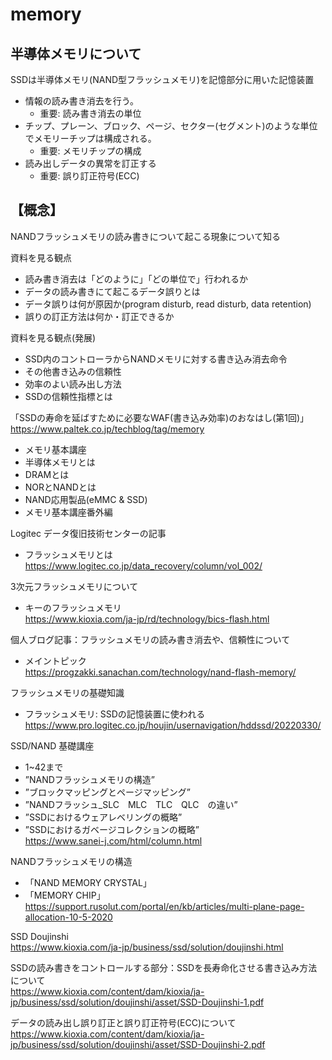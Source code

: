 # memory

## 半導体メモリについて
SSDは半導体メモリ(NAND型フラッシュメモリ)を記憶部分に用いた記憶装置<br>
- 情報の読み書き消去を行う。
  - 重要: 読み書き消去の単位
- チップ、プレーン、ブロック、ページ、セクター(セグメント)のような単位でメモリーチップは構成される。
  - 重要: メモリチップの構成
- 読み出しデータの異常を訂正する
  - 重要: 誤り訂正符号(ECC)

## 【概念】
NANDフラッシュメモリの読み書きについて起こる現象について知る<br>

資料を見る観点<br>
-	読み書き消去は「どのように」「どの単位で」行われるか
-	データの読み書きにて起こるデータ誤りとは
-	データ誤りは何が原因か(program disturb, read disturb, data retention)
-	誤りの訂正方法は何か・訂正できるか

資料を見る観点(発展)<br>
-	SSD内のコントローラからNANDメモリに対する書き込み消去命令
-	その他書き込みの信頼性
-	効率のよい読み出し方法
-	SSDの信頼性指標とは

「SSDの寿命を延ばすために必要なWAF(書き込み効率)のおなはし(第1回)」<br>
https://www.paltek.co.jp/techblog/tag/memory<br>
-	メモリ基本講座
-	半導体メモリとは
-	DRAMとは
-	NORとNANDとは
-	NAND応用製品(eMMC & SSD)
-	メモリ基本講座番外編


Logitec データ復旧技術センターの記事<br>
- フラッシュメモリとは<br>
https://www.logitec.co.jp/data_recovery/column/vol_002/<br>

3次元フラッシュメモリについて<br>
-	キーのフラッシュメモリ<br>
https://www.kioxia.com/ja-jp/rd/technology/bics-flash.html<br>


個人ブログ記事：フラッシュメモリの読み書き消去や、信頼性について<br>
-	メイントピック<br>
https://progzakki.sanachan.com/technology/nand-flash-memory/<br>

フラッシュメモリの基礎知識<br>
-	フラッシュメモリ: SSDの記憶装置に使われる<br>
https://www.pro.logitec.co.jp/houjin/usernavigation/hddssd/20220330/<br>

SSD/NAND 基礎講座<br>
-	1~42まで
-	”NANDフラッシュメモリの構造”
-	”ブロックマッピングとページマッピング”
-	”NANDフラッシュ_SLC　MLC　TLC　QLC　の違い”
-	”SSDにおけるウェアレベリングの概略”
-	”SSDにおけるガベージコレクションの概略”<br>
https://www.sanei-j.com/html/column.html<br>

NANDフラッシュメモリの構造<br>
-	「NAND MEMORY CRYSTAL」
-	「MEMORY CHIP」<br>
https://support.rusolut.com/portal/en/kb/articles/multi-plane-page-allocation-10-5-2020<br>

SSD Doujinshi<br>
https://www.kioxia.com/ja-jp/business/ssd/solution/doujinshi.html<br>

SSDの読み書きをコントロールする部分：SSDを長寿命化させる書き込み方法について<br>
https://www.kioxia.com/content/dam/kioxia/ja-jp/business/ssd/solution/doujinshi/asset/SSD-Doujinshi-1.pdf<br>

データの読み出し誤り訂正と誤り訂正符号(ECC)について<br>
https://www.kioxia.com/content/dam/kioxia/ja-jp/business/ssd/solution/doujinshi/asset/SSD-Doujinshi-2.pdf<br>
